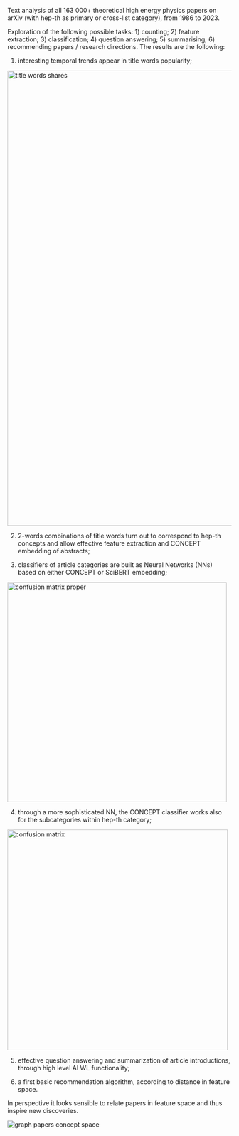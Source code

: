 Text analysis of all 163 000+ theoretical high energy physics papers on arXiv (with hep-th as primary or cross-list category), from 1986 to 2023. 

Exploration of the following possible tasks: 1) counting; 2) feature extraction; 3) classification; 4) question answering; 5) summarising; 6) recommending papers / research directions. The results are the following: 

1) interesting temporal trends appear in title words popularity;

<img width="1021" alt="title words shares" src="https://github.com/Daniele-Gregori/ArXiv-Hepth-Data-Analysis/assets/147420933/1aac5930-0f9f-4d2b-8a33-af186e5ffd07">
 
2) 2-words combinations of title words turn out to correspond to hep-th concepts and allow effective feature extraction and CONCEPT embedding of abstracts;
 
3) classifiers of article categories are built as Neural Networks (NNs) based on either CONCEPT or SciBERT embedding;

<img width="493" alt="confusion matrix proper" src="https://github.com/Daniele-Gregori/ArXiv-Hepth-Data-Analysis/assets/147420933/bbaadccc-628e-4723-b2b4-fe939f398d08">

4) through a more sophisticated NN, the CONCEPT classifier works also for the subcategories within hep-th category;
  
<img width="495" alt="confusion matrix" src="https://github.com/Daniele-Gregori/ArXiv-Hepth-Data-Analysis/assets/147420933/90d5d296-a4cb-4ae9-81bc-cde0f7739051">
 
5) effective question answering and summarization of article introductions, through high level AI WL functionality;
 
6) a first basic recommendation algorithm, according to distance in feature space.
 
In perspective it looks sensible to relate papers in feature space and thus inspire new discoveries.


![graph papers concept space](https://github.com/Daniele-Gregori/ArXiv-Hepth-Data-Analysis/assets/147420933/8657f3fa-47ac-4ec9-adf2-2a33042a009a)
